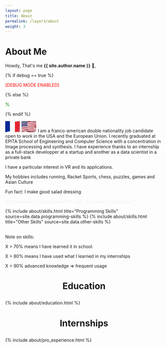 ```yaml
---
layout: page
title: About
permalink: /layer3/about
weight: 3
---
```


# **About Me**



Howdy, That's me **{{ site.author.name }}** :wave:,<br>



{% if debug == true %}
  <p style="color: red;">[DEBUG MODE ENABLED]</p>

{% else %}
  <p style="color: green;">%</p>
{% endif %}



<img src="/assets/Images/fr.svg" class="flag-icon" alt="France Flag"> <img src="/assets/Images/us.svg" class="flag-icon" alt="US Flag">
I am a franco-american double nationality job candidate   open to work in the USA and the European Union. 
I recently graduated at  EPITA School of Engineering and Computer Science with a concentration in Image processing and synthesis.
I have experience thanks to an internship as a full-stack developper at a startup and another as a data scientist in a private bank

I have a particular interest in VR and its applications.

My hobbies includes running, Racket Sports, chess, puzzles, games and Asian Culture

Fun fact: I make good salad dressing

<p style="opacity: 0.05; transition: opacity 0.3s;" onmouseover="this.style.opacity='0'" onmouseout="this.textContent = ''">
No more layers can be found for now... its a work in progress ^^</p>

<div class="row">
{% include about/skills.html title="Programming Skills" source=site.data.programming-skills %}
{% include about/skills.html title="Other Skills" source=site.data.other-skills %}
</div>

<br> Note on skills: 

X > 70% means I have learned it in school.

X > 80% means I have used what I learned in my internships

X > 90% advanced knowledge => frequent usage 

<h3 style="text-align: center; font-size: 2em; font-weight: bold;">Education</h3>

<div class="row">
{% include about/education.html %}
</div>


<h3 style="text-align: center; font-size: 2em; font-weight: bold;">Internships</h3>


<div class="row">
{% include about/pro_experience.html %}
</div>